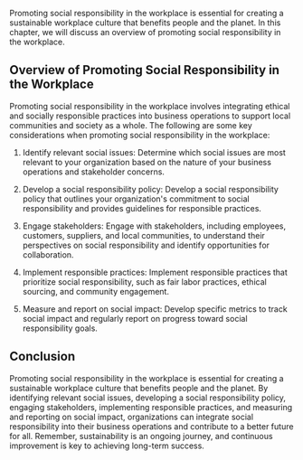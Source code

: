 
Promoting social responsibility in the workplace is essential for creating a sustainable workplace culture that benefits people and the planet. In this chapter, we will discuss an overview of promoting social responsibility in the workplace.

Overview of Promoting Social Responsibility in the Workplace
------------------------------------------------------------

Promoting social responsibility in the workplace involves integrating ethical and socially responsible practices into business operations to support local communities and society as a whole. The following are some key considerations when promoting social responsibility in the workplace:

1. Identify relevant social issues: Determine which social issues are most relevant to your organization based on the nature of your business operations and stakeholder concerns.

2. Develop a social responsibility policy: Develop a social responsibility policy that outlines your organization's commitment to social responsibility and provides guidelines for responsible practices.

3. Engage stakeholders: Engage with stakeholders, including employees, customers, suppliers, and local communities, to understand their perspectives on social responsibility and identify opportunities for collaboration.

4. Implement responsible practices: Implement responsible practices that prioritize social responsibility, such as fair labor practices, ethical sourcing, and community engagement.

5. Measure and report on social impact: Develop specific metrics to track social impact and regularly report on progress toward social responsibility goals.

Conclusion
----------

Promoting social responsibility in the workplace is essential for creating a sustainable workplace culture that benefits people and the planet. By identifying relevant social issues, developing a social responsibility policy, engaging stakeholders, implementing responsible practices, and measuring and reporting on social impact, organizations can integrate social responsibility into their business operations and contribute to a better future for all. Remember, sustainability is an ongoing journey, and continuous improvement is key to achieving long-term success.
